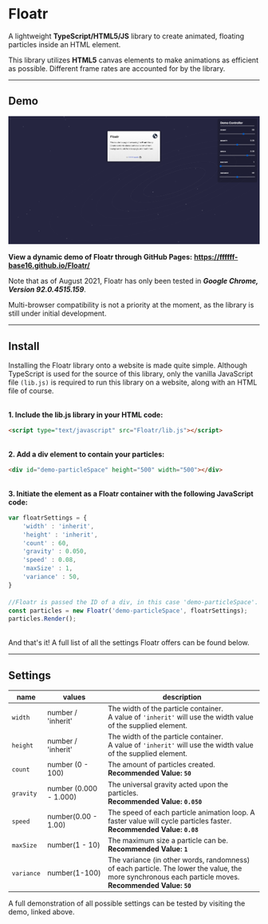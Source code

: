 # Floatr
A lightweight **TypeScript/HTML5/JS** library to create animated, floating particles inside an HTML element. 

This library utilizes **HTML5** canvas elements to make animations as efficient as possible. Different frame rates are accounted for by the library. 

----------
## Demo

![Demo Image](/images/demo.png)

**View a dynamic demo of Floatr through GitHub Pages:**
**https://ffffff-base16.github.io/Floatr/**

Note that as of August 2021, Floatr has only been tested in _**Google Chrome,  Version 92.0.4515.159**_. 

Multi-browser compatibility is not a priority at the moment, as the library is still under initial development.

----------
## Install
Installing the Floatr library onto a website is made quite simple. Although TypeScript is used for the source of this library, only the vanilla JavaScript file `(lib.js)` is required to run this library on a website, along with an HTML file of course.

\
**1. Include the lib.js library in your HTML code:**
```html
<script type="text/javascript" src="Floatr/lib.js"></script>
```

\
**2. Add a div element to contain your particles:**
```html
<div id="demo-particleSpace" height="500" width="500"></div>
```

\
**3. Initiate the element as a Floatr container with the following JavaScript code:**
```js
var floatrSettings = { 
    'width' : 'inherit',
    'height' : 'inherit',
    'count' : 60,
    'gravity' : 0.050,
    'speed' : 0.08,
    'maxSize' : 1,
    'variance' : 50,
}

//Floatr is passed the ID of a div, in this case 'demo-particleSpace'.
const particles = new Floatr('demo-particleSpace', floatrSettings);
particles.Render();
```

\
And that's it! A full list of all the settings Floatr offers can be found below.

----------
## Settings

name | values | description
-----|-----------------|------------
`width` | number / 'inherit' | The width of the particle container. <br> A value of `'inherit'` will use the width value of the supplied element. 
`height` | number / 'inherit' | The width of the particle container. <br> A value of `'inherit'` will use the width value of the supplied element. 
`count` | number (0 - 100) | The amount of particles created.<br>**Recommended Value: `50`**
`gravity` | number (0.000 - 1.000) | The universal gravity acted upon the particles.<br>**Recommended Value: `0.050`**
`speed` | number(0.00 - 1.00) | The speed of each particle animation loop. A faster value will cycle particles faster.<br>**Recommended Value: `0.08`**
`maxSize` | number(1 - 10) | The maximum size a particle can be.<br>**Recommended Value: `1`**
`variance` | number(1-100) | The variance (in other words, randomness) of each particle. The lower the value, the more synchronous each particle moves.<br>**Recommended Value: `50`**

A full demonstration of all possible settings can be tested by visiting the demo, linked above.